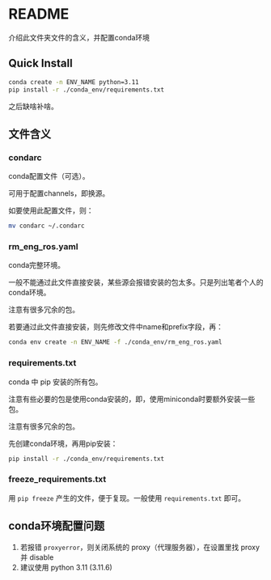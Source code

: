 # README

介绍此文件夹文件的含义，并配置conda环境

## Quick Install

```bash
conda create -n ENV_NAME python=3.11
pip install -r ./conda_env/requirements.txt
```

之后缺啥补啥。

## 文件含义

### condarc

conda配置文件（可选）。

可用于配置channels，即换源。

如要使用此配置文件，则：

```bash
mv condarc ~/.condarc
```

### rm_eng_ros.yaml

conda完整环境。

一般不能通过此文件直接安装，某些源会报错安装的包太多。只是列出笔者个人的conda环境。

注意有很多冗余的包。

若要通过此文件直接安装，则先修改文件中name和prefix字段，再：

```bash
conda env create -n ENV_NAME -f ./conda_env/rm_eng_ros.yaml
```

### requirements.txt

conda 中 pip 安装的所有包。

注意有些必要的包是使用conda安装的，即，使用miniconda时要额外安装一些包。

注意有很多冗余的包。

先创建conda环境，再用pip安装：

```bash
pip install -r ./conda_env/requirements.txt
```

### freeze_requirements.txt

用 `pip freeze` 产生的文件，便于复现。一般使用 `requirements.txt` 即可。

## conda环境配置问题

1. 若报错 `proxyerror`，则关闭系统的 proxy（代理服务器），在设置里找 proxy 并 disable
2. 建议使用 python 3.11 (3.11.6)
